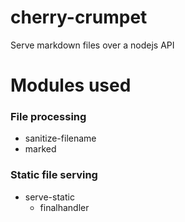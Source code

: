 # cherry-crumpet
Serve markdown files over a nodejs API

# Modules used

### File processing

* sanitize-filename
* marked

### Static file serving

* serve-static
  * finalhandler